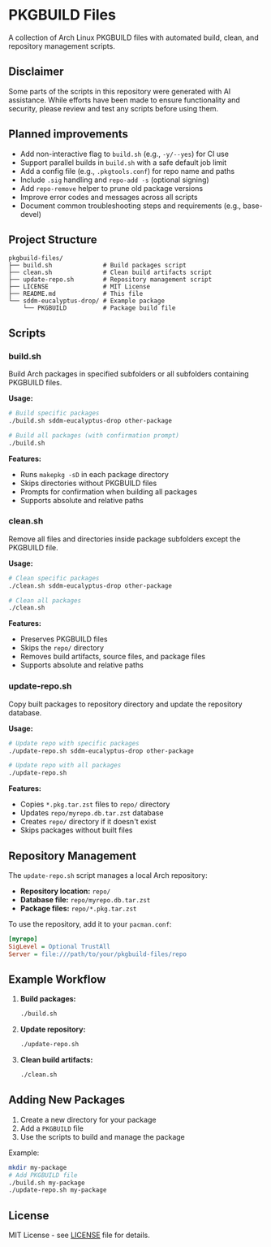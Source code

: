 # PKGBUILD Files

A collection of Arch Linux PKGBUILD files with automated build, clean, and repository management scripts.

## Disclaimer

Some parts of the scripts in this repository were generated with AI assistance. While efforts have been made to ensure functionality and security, please review and test any scripts before using them.

## Planned improvements

- Add non-interactive flag to `build.sh` (e.g., `-y/--yes`) for CI use
- Support parallel builds in `build.sh` with a safe default job limit
- Add a config file (e.g., `.pkgtools.conf`) for repo name and paths
- Include `.sig` handling and `repo-add -s` (optional signing)
- Add `repo-remove` helper to prune old package versions
- Improve error codes and messages across all scripts
- Document common troubleshooting steps and requirements (e.g., base-devel)

## Project Structure

```
pkgbuild-files/
├── build.sh              # Build packages script
├── clean.sh              # Clean build artifacts script
├── update-repo.sh        # Repository management script
├── LICENSE               # MIT License
├── README.md             # This file
└── sddm-eucalyptus-drop/ # Example package
    └── PKGBUILD          # Package build file
```

## Scripts

### build.sh

Build Arch packages in specified subfolders or all subfolders containing PKGBUILD files.

**Usage:**

```bash
# Build specific packages
./build.sh sddm-eucalyptus-drop other-package

# Build all packages (with confirmation prompt)
./build.sh
```

**Features:**

- Runs `makepkg -sD` in each package directory
- Skips directories without PKGBUILD files
- Prompts for confirmation when building all packages
- Supports absolute and relative paths

### clean.sh

Remove all files and directories inside package subfolders except the PKGBUILD file.

**Usage:**

```bash
# Clean specific packages
./clean.sh sddm-eucalyptus-drop other-package

# Clean all packages
./clean.sh
```

**Features:**

- Preserves PKGBUILD files
- Skips the `repo/` directory
- Removes build artifacts, source files, and package files
- Supports absolute and relative paths

### update-repo.sh

Copy built packages to repository directory and update the repository database.

**Usage:**

```bash
# Update repo with specific packages
./update-repo.sh sddm-eucalyptus-drop other-package

# Update repo with all packages
./update-repo.sh
```

**Features:**

- Copies `*.pkg.tar.zst` files to `repo/` directory
- Updates `repo/myrepo.db.tar.zst` database
- Creates `repo/` directory if it doesn't exist
- Skips packages without built files

## Repository Management

The `update-repo.sh` script manages a local Arch repository:

- **Repository location:** `repo/`
- **Database file:** `repo/myrepo.db.tar.zst`
- **Package files:** `repo/*.pkg.tar.zst`

To use the repository, add it to your `pacman.conf`:

```ini
[myrepo]
SigLevel = Optional TrustAll
Server = file:///path/to/your/pkgbuild-files/repo
```

## Example Workflow

1. **Build packages:**

   ```bash
   ./build.sh
   ```

2. **Update repository:**

   ```bash
   ./update-repo.sh
   ```

3. **Clean build artifacts:**
   ```bash
   ./clean.sh
   ```

## Adding New Packages

1. Create a new directory for your package
2. Add a `PKGBUILD` file
3. Use the scripts to build and manage the package

Example:

```bash
mkdir my-package
# Add PKGBUILD file
./build.sh my-package
./update-repo.sh my-package
```

## License

MIT License - see [LICENSE](LICENSE) file for details.

